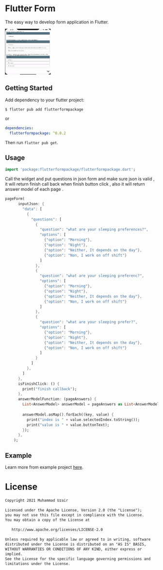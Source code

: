 
# Flutter Form

The easy way to develop form application in Flutter.

<img src="https://github.com/uzairiqbal91/FlutterPageForm/blob/main/asset/file.gif" width="150" height="150" />

## Getting Started

Add dependency to your flutter project:

```
$ flutter pub add flutterformpackage
```

or

```yaml
dependencies:
  flutterformpackage: ^0.0.2
```

Then run `flutter pub get`.


## Usage

```dart
import 'package:flutterformpackage/flutterformpackage.dart';
```

Call the widget and put questions in json form and make sure json is valid , it will return finish call back when finish button click , also it will return answer model of each page .

```dart
pageForm(
      inputJson: {
        "data": [
          {
            "questions": [
              {
                "question": "what are your sleeping preferences?",
                "options": [
                  {"option": "Morning"},
                  {"option": "Night"},
                  {"option": "Neither, It depends on the day"},
                  {"option": "Non, I work on off shift"}
                ]
              },
              {
                "question": "what are your sleeping preferenc?",
                "options": [
                  {"option": "Morning"},
                  {"option": "Night"},
                  {"option": "Neither, It depends on the day"},
                  {"option": "Non, I work on off shift"}
                ]
              },
              {
                "question": "what are your sleeping prefer?",
                "options": [
                  {"option": "Morning"},
                  {"option": "Night"},
                  {"option": "Neither, It depends on the day"},
                  {"option": "Non, I work on off shift"}
                ]
              }
            ]
          },
        ]
      },
      isFinishClick: () {
        print("finish callback");
      },
      answerModelFunction: (pageAnswers) {
        List<AnswerModel> answerModel = pageAnswers as List<AnswerModel>;

        answerModel.asMap().forEach((key, value) {
          print("index is " + value.selectedIndex.toString());
          print("value is " + value.buttonText);
        });
      },
    );
```

## Example

Learn more from example project [here](example).

# License

    Copyright 2021 Muhammad Uzair

    Licensed under the Apache License, Version 2.0 (the "License");
    you may not use this file except in compliance with the License.
    You may obtain a copy of the License at

       http://www.apache.org/licenses/LICENSE-2.0

    Unless required by applicable law or agreed to in writing, software
    distributed under the License is distributed on an "AS IS" BASIS,
    WITHOUT WARRANTIES OR CONDITIONS OF ANY KIND, either express or implied.
    See the License for the specific language governing permissions and
    limitations under the License.
